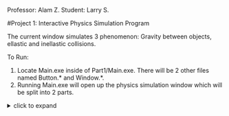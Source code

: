 Professor: Alam Z.
Student: Larry S.

#Project 1: Interactive Physics Simulation Program

The current window simulates 3 phenomenon: Gravity between objects, ellastic and inellastic collisions.

To Run:
1. Locate Main.exe inside of Part1/Main.exe. There will be 2 other files named Button.* and Window.*.
2. Running Main.exe will open up the physics simulation window which will be split into 2 parts.

<details>
    <summary>click to expand</summary>
    <IMG src="StartingWindow.png"  alt="Starting Window"/>
  </details>
